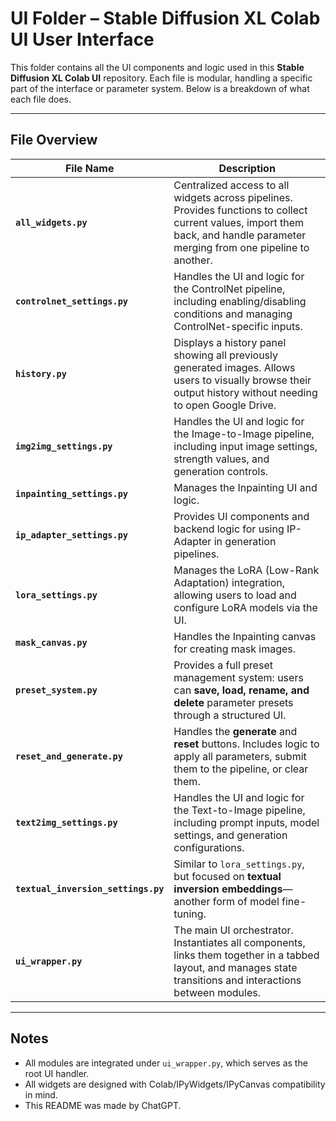 # UI Folder – Stable Diffusion XL Colab UI User Interface

This folder contains all the UI components and logic used in this **Stable Diffusion XL Colab UI** repository. Each file is modular, handling a specific part of the interface or parameter system. Below is a breakdown of what each file does.

---

## File Overview

| File Name                    | Description |
|-----------------------------|-------------|
| **`all_widgets.py`**        | Centralized access to all widgets across pipelines. Provides functions to collect current values, import them back, and handle parameter merging from one pipeline to another. |
| **`controlnet_settings.py`**| Handles the UI and logic for the ControlNet pipeline, including enabling/disabling conditions and managing ControlNet-specific inputs. |
| **`history.py`**            | Displays a history panel showing all previously generated images. Allows users to visually browse their output history without needing to open Google Drive. |
| **`img2img_settings.py`**   | Handles the UI and logic for the Image-to-Image pipeline, including input image settings, strength values, and generation controls. |
| **`inpainting_settings.py`**| Manages the Inpainting UI and logic.                                                                                            |
| **`ip_adapter_settings.py`**| Provides UI components and backend logic for using IP-Adapter in generation pipelines. |
| **`lora_settings.py`**      | Manages the LoRA (Low-Rank Adaptation) integration, allowing users to load and configure LoRA models via the UI. |
| **`mask_canvas.py`**| Handles the Inpainting canvas for creating mask images.                                                                                 |
| **`preset_system.py`**      | Provides a full preset management system: users can **save, load, rename, and delete** parameter presets through a structured UI. |
| **`reset_and_generate.py`**| Handles the **generate** and **reset** buttons. Includes logic to apply all parameters, submit them to the pipeline, or clear them. |
| **`text2img_settings.py`**  | Handles the UI and logic for the Text-to-Image pipeline, including prompt inputs, model settings, and generation configurations. |
| **`textual_inversion_settings.py`** | Similar to `lora_settings.py`, but focused on **textual inversion embeddings**—another form of model fine-tuning. |
| **`ui_wrapper.py`**         | The main UI orchestrator. Instantiates all components, links them together in a tabbed layout, and manages state transitions and interactions between modules. |

---

## Notes

- All modules are integrated under `ui_wrapper.py`, which serves as the root UI handler.
- All widgets are designed with Colab/IPyWidgets/IPyCanvas compatibility in mind.
- This README was made by ChatGPT.

